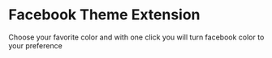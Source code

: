 # Facebook Theme Extension
Choose your favorite color and with one click you will turn facebook color to your preference
